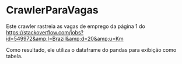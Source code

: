 # CrawlerParaVagas
Este crawler rastreia as vagas de emprego da página 1 do https://stackoverflow.com/jobs?id=549972&amp;l=Brazil&amp;d=20&amp;u=Km


Como resultado, ele utiliza o dataframe do pandas para exibição como tabela.
